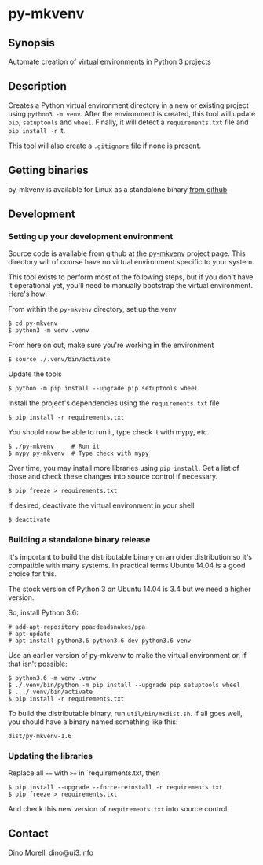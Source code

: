 # py-mkvenv


## Synopsis

Automate creation of virtual environments in Python 3 projects


## Description

Creates a Python virtual environment directory in a new or existing project
using `python3 -m venv`. After the environment is created, this tool will
update `pip`, `setuptools` and `wheel`. Finally, it will detect a
`requirements.txt` file and `pip install -r` it.

This tool will also create a `.gitignore` file if none is present.


## Getting binaries

py-mkvenv is available for Linux as a standalone binary [from github](https://github.com/dino-/py-mkvenv/releases)


## Development

### Setting up your development environment

Source code is available from github at the
[py-mkvenv](https://github.com/dino-/py-mkvenv) project page. This directory
will of course have no virtual environment specific to your system.

This tool exists to perform most of the following steps, but if you don't have
it operational yet, you'll need to manually bootstrap the virtual environment.
Here's how:

From within the `py-mkvenv` directory, set up the venv

    $ cd py-mkvenv
    $ python3 -m venv .venv

From here on out, make sure you're working in the environment

    $ source ./.venv/bin/activate

Update the tools

    $ python -m pip install --upgrade pip setuptools wheel

Install the project's dependencies using the `requirements.txt` file

    $ pip install -r requirements.txt

You should now be able to run it, type check it with mypy, etc.

    $ ./py-mkvenv     # Run it
    $ mypy py-mkvenv  # Type check with mypy

Over time, you may install more libraries using `pip install`. Get a list of
those and check these changes into source control if necessary.

    $ pip freeze > requirements.txt

If desired, deactivate the virtual environment in your shell

    $ deactivate

### Building a standalone binary release

It's important to build the distributable binary on an older distribution so
it's compatible with many systems. In practical terms Ubuntu 14.04 is a good
choice for this.

The stock version of Python 3 on Ubuntu 14.04 is 3.4 but we need a higher
version.

So, install Python 3.6:

    # add-apt-repository ppa:deadsnakes/ppa
    # apt-update
    # apt install python3.6 python3.6-dev python3.6-venv

Use an earlier version of py-mkvenv to make the virtual environment or, if that
isn't possible:

    $ python3.6 -m venv .venv
    $ ./.venv/bin/python -m pip install --upgrade pip setuptools wheel
    $ . ./.venv/bin/activate
    $ pip install -r requirements.txt

To build the distributable binary, run `util/bin/mkdist.sh`. If all goes well,
you should have a binary named something like this:

    dist/py-mkvenv-1.6

### Updating the libraries

Replace all `==` with `>=` in `requirements.txt, then

    $ pip install --upgrade --force-reinstall -r requirements.txt
    $ pip freeze > requirements.txt

And check this new version of `requirements.txt` into source control.


## Contact

Dino Morelli <dino@ui3.info>
